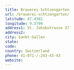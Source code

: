 ```yaml
---
title: Brauerei Schtzengarten
url: /brauerei-schtzengarten/
latitude: 47.4301
longitude: 9.3794
address1: St. Jakobstrasse 37
address2: 
city: Sankt-Gallen
state: 
code: 
country: Switzerland
phone: 41-071-/-243-43-43
website: 
---
```


